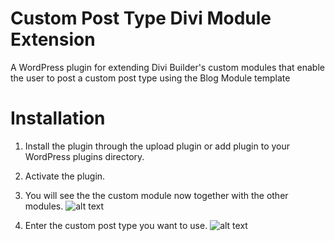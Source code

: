 # Custom Post Type Divi Module Extension
A WordPress plugin for extending Divi Builder's custom modules that enable the user to post a custom post type using the Blog Module template

# Installation
1. Install the plugin through the upload plugin or add plugin to your WordPress plugins directory.
2. Activate the plugin.
3. You will see the the custom module now together with the other modules.
![alt text](https://github.com/limuelzoleta/custom-post-type-divi-module-ext/blob/master/instructions/custom_post.png)

4. Enter the custom post type you want to use.
![alt text](https://github.com/limuelzoleta/custom-post-type-divi-module-ext/blob/master/instructions/custom_post_2.png)
